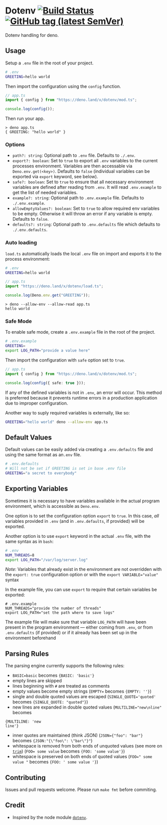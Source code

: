 # Dotenv [![Build Status](https://travis-ci.com/pietvanzoen/deno-dotenv.svg?branch=master)](https://travis-ci.com/pietvanzoen/deno-dotenv) [![GitHub tag (latest SemVer)](https://img.shields.io/github/v/tag/pietvanzoen/deno-dotenv)](https://github.com/pietvanzoen/deno-dotenv/releases)

Dotenv handling for deno.

## Usage

Setup a `.env` file in the root of your project.

```sh
# .env
GREETING=hello world
```

Then import the configuration using the `config` function.

```ts
// app.ts
import { config } from "https://deno.land/x/dotenv/mod.ts";

console.log(config());
```

Then run your app.

```
> deno app.ts
{ GREETING: "hello world" }
```

### Options

- `path?: string`: Optional path to `.env` file. Defaults to `./.env`.
- `export?: boolean`: Set to `true` to export all `.env` variables to the
  current processes environment. Variables are then accessable via
  `Deno.env.get(<key>)`. Defaults to `false` (individual variables can be exported via `export` keyword, see below).
- `safe?: boolean`: Set to `true` to ensure that all necessary environment
  variables are defined after reading from `.env`. It will read `.env.example`
  to get the list of needed variables.
- `example?: string`: Optional path to `.env.example` file. Defaults to
  `./.env.example`.
- `allowEmptyValues?: boolean`: Set to `true` to allow required env variables to
  be empty. Otherwise it will throw an error if any variable is empty. Defaults
  to `false`.
- `defaults?: string`: Optional path to `.env.defaults` file which defaults to
  `./.env.defaults`.

### Auto loading

`load.ts` automatically loads the local `.env` file on import and exports it to
the process environment:

```sh
# .env
GREETING=hello world
```

```ts
// app.ts
import "https://deno.land/x/dotenv/load.ts";

console.log(Deno.env.get("GREETING"));
```

```
> deno --allow-env --allow-read app.ts
hello world
```

### Safe Mode

To enable safe mode, create a `.env.example` file in the root of the project.

```sh
# .env.example
GREETING=
export LOG_PATH="provide a value here"
```

Then import the configuration with `safe` option set to `true`.

```ts
// app.ts
import { config } from "https://deno.land/x/dotenv/mod.ts";

console.log(config({ safe: true }));
```

If any of the defined variables is not in `.env`, an error will occur. This
method is preferred because it prevents runtime errors in a production
application due to improper configuration.

Another way to suply required variables is externally, like so:

```sh
GREETING="hello world" deno --allow-env app.ts
```

## Default Values

Default values can be easily added via creating a `.env.defaults` file and using
the same format as an`.env` file.

```sh
# .env.defaults
# Will not be set if GREETING is set in base .env file
GREETING="a secret to everybody"
```

## Exporting Variables

Sometimes it is necessary to have variables available in the actual program environment,
which is accessible as `Deno.env`.

One option is to set the configuration option `export` to `true`.
In this case, _all_ variables provided in `.env` (and in `.env.defaults`, if provided) will be
exported.

Another option is to use `export` keyword in the actual `.env` file, with the same syntax as in `bash`:
```sh
# .env
NUM_THREADS=8
export LOG_PATH="/var/log/server.log"
```

_Note_: Variables that already exist in the environment are not overridden with the
`export: true` configuration option or with the `export VARIABLE="value"` syntax

In the example file, you can use `export` to require that certain variables be exported:
```
# .env.example
NUM_THREADS="provide the number of threads"
export LOG_PATH="set the path where to save logs"
```
The example file will make sure that variable `LOG_PATH` will have been present in the program environment —
either coming from `.env`, or from `.env.defaults` (if provided) or if it already has been set up in the environment beforehand


## Parsing Rules

The parsing engine currently supports the following rules:

- `BASIC=basic` becomes `{BASIC: 'basic'}`
- empty lines are skipped
- lines beginning with `#` are treated as comments
- empty values become empty strings (`EMPTY=` becomes `{EMPTY: ''}`)
- single and double quoted values are escaped (`SINGLE_QUOTE='quoted'` becomes
  `{SINGLE_QUOTE: "quoted"}`)
- new lines are expanded in double quoted values (`MULTILINE="new\nline"`
  becomes

```
{MULTILINE: 'new
line'}
```

- inner quotes are maintained (think JSON) (`JSON={"foo": "bar"}` becomes
  `{JSON:"{\"foo\": \"bar\"}"`)
- whitespace is removed from both ends of unquoted values (see more on
  [`trim`](https://developer.mozilla.org/en-US/docs/Web/JavaScript/Reference/Global_Objects/String/Trim))
  (`FOO= some value` becomes `{FOO: 'some value'}`)
- whitespace is preserved on both ends of quoted values (`FOO=" some value "`
  becomes `{FOO: ' some value '}`)

## Contributing

Issues and pull requests welcome. Please run `make fmt` before commiting.

## Credit

- Inspired by the node module [`dotenv`](https://github.com/motdotla/dotenv).

